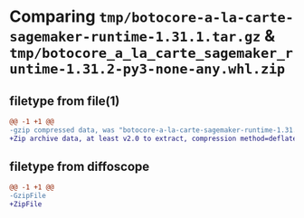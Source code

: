 # Comparing `tmp/botocore-a-la-carte-sagemaker-runtime-1.31.1.tar.gz` & `tmp/botocore_a_la_carte_sagemaker_runtime-1.31.2-py3-none-any.whl.zip`

## filetype from file(1)

```diff
@@ -1 +1 @@
-gzip compressed data, was "botocore-a-la-carte-sagemaker-runtime-1.31.1.tar", last modified: Sat Jul  8 01:42:45 2023, max compression
+Zip archive data, at least v2.0 to extract, compression method=deflate
```

## filetype from diffoscope

```diff
@@ -1 +1 @@
-GzipFile
+ZipFile
```

